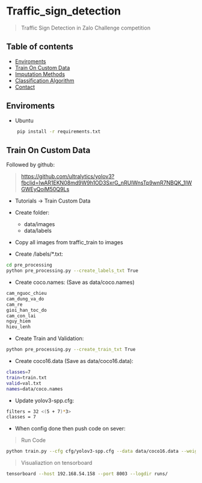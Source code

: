 # Traffic_sign_detection
> Traffic Sign Detection in Zalo Challenge competition

## Table of contents
  - [Enviroments](#Enviroments)
  - [Train On Custom Data](#train_data)
  - [Imputation Methods](#imputation-methods)
  - [Classification Algorithm](#classification-algorithm)
  - [Contact](#contact)


## Enviroments
* Ubuntu 
```bash
    pip install -r requirements.txt
```

## Train On Custom Data

Followed by github: 
>https://github.com/ultralytics/yolov3?fbclid=IwAR1EKN08md9W9h1OD3SxrG_nRUlWnsTp9wnR7NBQK_1IWGWEyQoiM50Q9Ls

* Tutorials -> Train Custom Data

* Create folder: 
    + data/images
	+ data/labels

* Copy all images from traffic_train to images

* Create /labels/*.txt: 
```bash
cd pre_processing
python pre_processing.py --create_labels_txt True
```

* Create coco.names: (Save as data/coco.names)
```bash
cam_nguoc_chieu
cam_dung_va_do
cam_re
gioi_han_toc_do
cam_con_lai
nguy_hiem
hieu_lenh
```

* Create Train and Validation:
```bash
python pre_processing.py --create_train_txt True
```

* Create coco16.data (Save as data/coco16.data):
```bash
classes=7
train=train.txt
valid=val.txt
names=data/coco.names
```

* Update yolov3-spp.cfg:
```bash
filters = 32 <(5 + 7)*3>
classes = 7
```

* When config done then push code on sever:
> Run Code
```bash
python train.py --cfg cfg/yolov3-spp.cfg --data data/coco16.data --weights '' --device 2 --batch-size 8
```
> Visualiaztion on tensorboard
```bash
tensorboard --host 192.168.54.158 --port 8003 --logdir runs/
```


